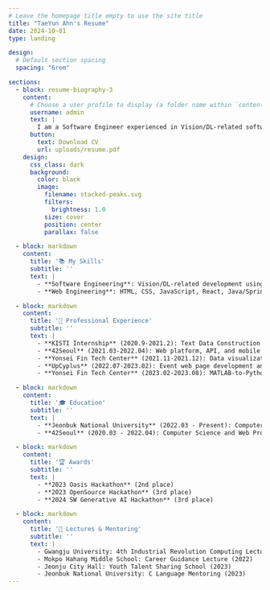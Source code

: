```yaml
---
# Leave the homepage title empty to use the site title
title: "TaeYun Ahn's Resume"
date: 2024-10-01
type: landing

design:
  # Default section spacing
  spacing: "6rem"

sections:
  - block: resume-biography-3
    content:
      # Choose a user profile to display (a folder name within `content/authors/`)
      username: admin
      text: |
        I am a Software Engineer experienced in Vision/DL-related software development using C++, Python, and JAVA. I also have expertise in web development using HTML, CSS, JavaScript, React, Java/Spring, and MySQL. My passion lies in leveraging technology to create meaningful and impactful solutions.
      button:
        text: Download CV
        url: uploads/resume.pdf
    design:
      css_class: dark
      background:
        color: black
        image:
          filename: stacked-peaks.svg
          filters:
            brightness: 1.0
          size: cover
          position: center
          parallax: false

  - block: markdown
    content:
      title: '📚 My Skills'
      subtitle: ''
      text: |
        - **Software Engineering**: Vision/DL-related development using C++, Python, JAVA
        - **Web Engineering**: HTML, CSS, JavaScript, React, Java/Spring, MySQL, SQLite, MongoDB

  - block: markdown
    content:
      title: '💼 Professional Experience'
      subtitle: ''
      text: |
        - **KISTI Internship** (2020.9-2021.2): Text Data Construction
        - **42Seoul** (2021.03-2022.04): Web platform, API, and mobile web development (front-end & back-end using JAVA, Spring)
        - **Yonsei Fin Tech Center** (2021.11-2021.12): Data visualization, web pages, ARM risk analysis, FRM cost analytics
        - **UpCyplus** (2022.07-2023.02): Event web page development and management using JavaScript, HTML, CSS
        - **Yonsei Fin Tech Center** (2023.02-2023.08): MATLAB-to-Python recoding with CPU/GPU parallelization

  - block: markdown
    content:
      title: '🎓 Education'
      subtitle: ''
      text: |
        - **Jeonbuk National University** (2022.03 - Present): Computer Science
        - **42Seoul** (2020.03 - 2022.04): Computer Science and Web Programming

  - block: markdown
    content:
      title: '🏆 Awards'
      subtitle: ''
      text: |
        - **2023 Oasis Hackathon** (2nd place)
        - **2023 OpenSource Hackathon** (3rd place)
        - **2024 SW Generative AI Hackathon** (3rd place)

  - block: markdown
    content:
      title: '🎤 Lectures & Mentoring'
      subtitle: ''
      text: |
        - Gwangju University: 4th Industrial Revolution Computing Lecture (2022)
        - Mokpo Hahang Middle School: Career Guidance Lecture (2022)
        - Jeonju City Hall: Youth Talent Sharing School (2023)
        - Jeonbuk National University: C Language Mentoring (2023)
---
```

